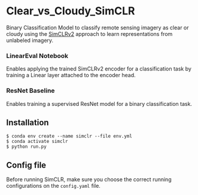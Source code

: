# Clear_vs_Cloudy_SimCLR

Binary Classification Model to classify remote sensing imagery as clear or cloudy using the [SimCLRv2](https://github.com/google-research/simclr) approach to learn representations from unlabeled imagery.

### LinearEval Notebook

Enables applying the trained SimCLRv2 encoder for a classification task by training a Linear layer attached to the encoder head.

### ResNet Baseline

Enables training a supervised ResNet model for a binary classification task.

## Installation

```
$ conda env create --name simclr --file env.yml
$ conda activate simclr
$ python run.py
```

## Config file

Before running SimCLR, make sure you choose the correct running configurations on the ```config.yaml``` file.
